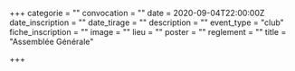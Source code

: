 +++
categorie = ""
convocation = ""
date = 2020-09-04T22:00:00Z
date_inscription = ""
date_tirage = ""
description = ""
event_type = "club"
fiche_inscription = ""
image = ""
lieu = ""
poster = ""
reglement = ""
title = "Assemblée Générale"

+++
